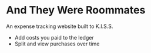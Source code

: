 # And They Were Roommates

An expense tracking website built to K.I.S.S.

- Add costs you paid to the ledger
- Split and view purchases over time
